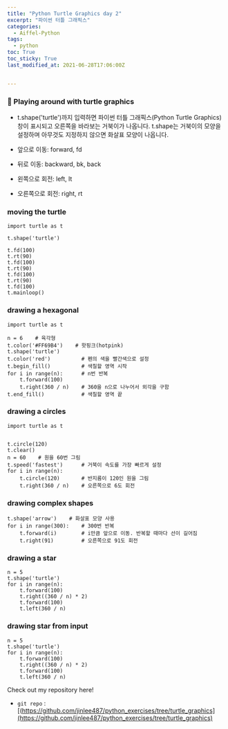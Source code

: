 ```yaml
---
title: "Python Turtle Graphics day 2"
excerpt: "파이썬 터틀 그래픽스"
categories:
  - Aiffel-Python
tags:
  - python
toc: True
toc_sticky: True
last_modified_at: 2021-06-28T17:06:00Z


---
```




### 👋 Playing around with turtle graphics

- t.shape('turtle')까지 입력하면 파이썬 터틀 그래픽스(Python Turtle Graphics) 창이 표시되고 오른쪽을 바라보는 거북이가 나옵니다. t.shape는 거북이의 모양을 설정하며 아무것도 지정하지 않으면 화살표 모양이 나옵니다.

- 앞으로 이동: forward, fd
- 뒤로 이동: backward, bk, back
- 왼쪽으로 회전: left, lt
- 오른쪽으로 회전: right, rt


### moving the turtle

```
import turtle as t
 
t.shape('turtle')
 
t.fd(100)
t.rt(90)
t.fd(100)
t.rt(90)
t.fd(100)
t.rt(90)
t.fd(100)
t.mainloop()
```

### drawing a hexagonal

```
import turtle as t
 
n = 6    # 육각형
t.color('#FF69B4')    # 핫핑크(hotpink)
t.shape('turtle')
t.color('red')          # 펜의 색을 빨간색으로 설정
t.begin_fill()          # 색칠할 영역 시작
for i in range(n):      # n번 반복
    t.forward(100)
    t.right(360 / n)    # 360을 n으로 나누어서 외각을 구함
t.end_fill()            # 색칠할 영역 끝
```
### drawing a circles 

```
import turtle as t
 

t.circle(120)
t.clear()
n = 60    # 원을 60번 그림
t.speed('fastest')      # 거북이 속도를 가장 빠르게 설정
for i in range(n):
    t.circle(120)       # 반지름이 120인 원을 그림
    t.right(360 / n)    # 오른쪽으로 6도 회전

```

### drawing complex shapes
```
t.shape('arrow')    # 화살표 모양 사용
for i in range(300):    # 300번 반복
    t.forward(i)        # i만큼 앞으로 이동. 반복할 때마다 선이 길어짐
    t.right(91)         # 오른쪽으로 91도 회전
```

### drawing a star
```
n = 5
t.shape('turtle')
for i in range(n):
    t.forward(100)
    t.right((360 / n) * 2)
    t.forward(100)
    t.left(360 / n)
```

### drawing star from input
```
n = 5
t.shape('turtle')
for i in range(n):
    t.forward(100)
    t.right((360 / n) * 2)
    t.forward(100)
    t.left(360 / n)
```
Check out my repository here!
- `git repo` : [(https://github.com/jinlee487/python_exercises/tree/turtle_graphics](https://github.com/jinlee487/python_exercises/tree/turtle_graphics)